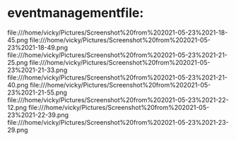 # eventmanagementfile:

file:///home/vicky/Pictures/Screenshot%20from%202021-05-23%2021-18-45.png
file:///home/vicky/Pictures/Screenshot%20from%202021-05-23%2021-18-49.png
file:///home/vicky/Pictures/Screenshot%20from%202021-05-23%2021-21-25.png
file:///home/vicky/Pictures/Screenshot%20from%202021-05-23%2021-21-33.png
file:///home/vicky/Pictures/Screenshot%20from%202021-05-23%2021-21-40.png
file:///home/vicky/Pictures/Screenshot%20from%202021-05-23%2021-21-55.png
file:///home/vicky/Pictures/Screenshot%20from%202021-05-23%2021-22-12.png
file:///home/vicky/Pictures/Screenshot%20from%202021-05-23%2021-22-39.png
file:///home/vicky/Pictures/Screenshot%20from%202021-05-23%2021-23-29.png
